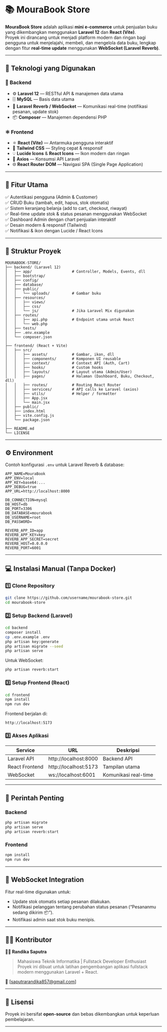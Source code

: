# 📚 MouraBook Store

**MouraBook Store** adalah aplikasi **mini e-commerce** untuk penjualan buku yang dikembangkan menggunakan **Laravel 12** dan **React (Vite)**.  
Proyek ini dirancang untuk menjadi platform modern dan ringan bagi pengguna untuk menjelajahi, membeli, dan mengelola data buku, lengkap dengan fitur **real-time update** menggunakan **WebSocket (Laravel Reverb)**.

---

## 🚀 Teknologi yang Digunakan

### 🧩 Backend
- ⚙️ **Laravel 12** — RESTful API & manajemen data utama  
- 🗄️ **MySQL** — Basis data utama  
- 🔔 **Laravel Reverb / WebSocket** — Komunikasi real-time (notifikasi pesanan, update stok)  
- 📦 **Composer** — Manajemen dependensi PHP  

### ⚛️ Frontend
- ⚛️ **React (Vite)** — Antarmuka pengguna interaktif  
- 🎨 **Tailwind CSS** — Styling cepat & responsif  
- 💡 **Lucide Icons** & **React Icons** — Ikon modern dan ringan  
- 🔌 **Axios** — Konsumsi API Laravel  
- 🌐 **React Router DOM** — Navigasi SPA (Single Page Application)  

---

## 🧠 Fitur Utama

✅ Autentikasi pengguna (Admin & Customer)  
✅ CRUD Buku (tambah, edit, hapus, stok otomatis)  
✅ Sistem keranjang belanja (add to cart, checkout, riwayat)  
✅ Real-time update stok & status pesanan menggunakan WebSocket  
✅ Dashboard Admin dengan chart penjualan interaktif  
✅ Desain modern & responsif (Tailwind)  
✅ Notifikasi & ikon dengan Lucide / React Icons  

---

## 🧱 Struktur Proyek

```
MOURABOOK-STORE/
├── backend/ (Laravel 12)
│   ├── app/                  # Controller, Models, Events, dll
│   ├── bootstrap/
│   ├── config/
│   ├── database/
│   ├── public/
│   │   └── uploads/          # Gambar buku
│   ├── resources/
│   │   ├── views/
│   │   ├── css/
│   │   └── js/               # Jika Laravel Mix digunakan
│   ├── routes/
│   │   ├── api.php           # Endpoint utama untuk React
│   │   └── web.php
│   ├── tests/
│   ├── .env.example
│   └── composer.json
│
├── frontend/ (React + Vite)
│   ├── src/
│   │   ├── assets/           # Gambar, ikon, dll
│   │   ├── components/       # Komponen UI reusable
│   │   ├── context/          # Context API (Auth, Cart)
│   │   ├── hooks/            # Custom hooks
│   │   ├── layouts/          # Layout utama (Admin/User)
│   │   ├── pages/            # Halaman (Dashboard, Buku, Checkout, dll)
│   │   ├── routes/           # Routing React Router
│   │   ├── services/         # API calls ke Laravel (axios)
│   │   ├── utils/            # Helper / formatter
│   │   ├── App.jsx
│   │   └── main.jsx
│   ├── public/
│   ├── index.html
│   ├── vite.config.js
│   └── package.json
│
├── README.md
└── LICENSE
```

---

## ⚙️ Environment

Contoh konfigurasi `.env` untuk Laravel Reverb & database:

```env
APP_NAME=MouraBook
APP_ENV=local
APP_KEY=base64:...
APP_DEBUG=true
APP_URL=http://localhost:8000

DB_CONNECTION=mysql
DB_HOST=db
DB_PORT=3306
DB_DATABASE=mourabook
DB_USERNAME=root
DB_PASSWORD=

REVERB_APP_ID=app
REVERB_APP_KEY=key
REVERB_APP_SECRET=secret
REVERB_HOST=0.0.0.0
REVERB_PORT=6001
```

---

## 💻 Instalasi Manual (Tanpa Docker)

### 1️⃣ Clone Repository
```bash
git clone https://github.com/username/mourabook-store.git
cd mourabook-store
```

### 2️⃣ Setup Backend (Laravel)
```bash
cd backend
composer install
cp .env.example .env
php artisan key:generate
php artisan migrate --seed
php artisan serve
```

Untuk WebSocket:
```bash
php artisan reverb:start
```

### 3️⃣ Setup Frontend (React)
```bash
cd frontend
npm install
npm run dev
```

Frontend berjalan di:
```
http://localhost:5173
```




### 3️⃣ Akses Aplikasi
| Service | URL | Deskripsi |
|----------|-----|-----------|
| Laravel API | http://localhost:8000 | Backend API |
| React Frontend | http://localhost:5173 | Tampilan utama |
| WebSocket | ws://localhost:6001 | Komunikasi real-time |

---

## 🧰 Perintah Penting

### Backend
```bash
php artisan migrate
php artisan serve
php artisan reverb:start
```

### Frontend
```bash
npm install
npm run dev
```

---

## 🧩 WebSocket Integration

Fitur real-time digunakan untuk:
- Update stok otomatis setiap pesanan dilakukan.
- Notifikasi pelanggan tentang perubahan status pesanan (“Pesananmu sedang dikirim 📦”).
- Notifikasi admin saat stok buku menipis.

---

## 🧑‍💻 Kontributor

**👨‍💻 Randika Saputra**  
> Mahasiswa Teknik Informatika | Fullstack Developer Enthusiast  
> Proyek ini dibuat untuk latihan pengembangan aplikasi fullstack modern menggunakan Laravel + React.  

📧 [saputrarandika857@gmail.com]  

---

## 🪪 Lisensi

Proyek ini bersifat **open-source** dan bebas dikembangkan untuk keperluan pembelajaran.

---

